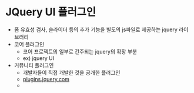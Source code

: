 # JQuery UI 플러그인
- 폼 유효성 검사, 슬라이더 등의 추가 기능을 별도의 js파일로 제공하는 jquery 라이브러리
- 코어 플러그인
  - 코어 프로젝트의 일부로 간주되는 jquery의 확장 부분
  - ex) jquery UI
- 커뮤니티 플러그인
  - 개발자들이 직접 개발한 것을 공개한 플러그인
  - [plugins.jquery.com](http://plugins.jquery.com/)   
  - 
